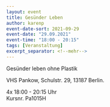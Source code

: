 ```yaml
---
layout: event
title: Gesünder Leben
author: karenp
event-date-sort: 2021-09-29
event-date: "29.09.2021"
event-time: "18:00 - 20:15"
tags: [Veranstaltung]
excerpt_separator: <!--mehr-->
---
```


Gesünder leben ohne Plastik<!--mehr-->

VHS Pankow, Schulstr. 29, 13187 Berlin.

4x 18:00 - 20:15 Uhr  
Kursnr. Pa1015H
